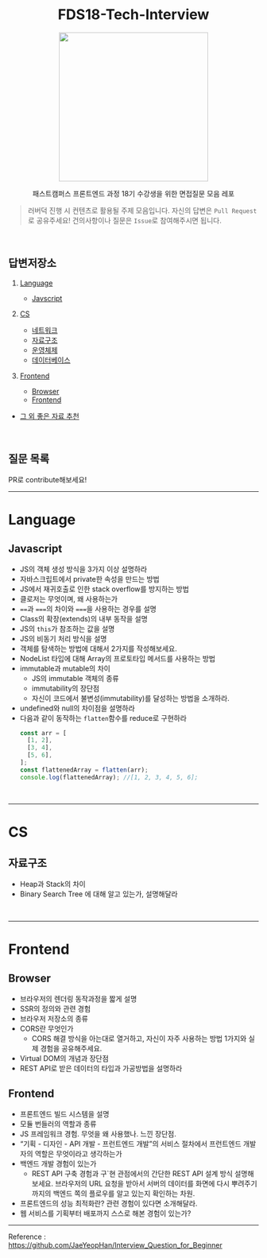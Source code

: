<div align=center>
   <h1> FDS18-Tech-Interview </h1>
   <img width="300px" src="https://www.pinclipart.com/picdir/big/15-151793_download-rubber-duck-png-clipart-rubber-duck-clip.png"/>
   <p>패스트캠퍼스 프론트엔드 과정 18기 수강생을 위한 면접질문 모음 레포</p>
</div>

> 러버덕 진행 시 컨텐츠로 활용될 주제 모음입니다. 자신의 답변은 `Pull Request`로 공유주세요! 건의사항이나 질문은 `Issue`로 참여해주시면 됩니다.

<br/>

## 답변저장소

1. [Language](#Language)

   - [Javscript](https://github.com/FC-FrontEnd-School/FE18-Tech-Interview/tree/main/Language/javascript)

2. [CS](#CS)

   - [네트워크](https://github.com/FC-FrontEnd-School/FE18-Tech-Interview/tree/main/CS/network)
   - [자료구조](https://github.com/FC-FrontEnd-School/FE18-Tech-Interview/tree/main/CS/data-structure)
   - [운영체제](https://github.com/FC-FrontEnd-School/FE18-Tech-Interview/tree/main/CS/OS)
   - [데이터베이스](https://github.com/FC-FrontEnd-School/FE18-Tech-Interview/tree/main/CS/database)

3. [Frontend](#Frontend)

   - [Browser](https://github.com/FC-FrontEnd-School/FE18-Tech-Interview/tree/main/Frontend/Browser)
   - [Frontend](https://github.com/FC-FrontEnd-School/FE18-Tech-Interview/tree/main/Frontend/Frontend)

- [그 외 좋은 자료 추천](https://github.com/FC-FrontEnd-School/FE18-Tech-Interview/tree/main/etc)

<br/>

## 질문 목록

PR로 contribute해보세요!

---

# Language

## Javascript

- JS의 객체 생성 방식을 3가지 이상 설명하라
- 자바스크립트에서 private한 속성을 만드는 방법
- JS에서 재귀호출로 인한 stack overflow를 방지하는 방법
- 클로저는 무엇이며, 왜 사용하는가
- `==`과 `===`의 차이와 `===`을 사용하는 경우를 설명
- Class의 확장(extends)의 내부 동작을 설명
- JS의 `this`가 참조하는 값을 설명
- JS의 비동기 처리 방식을 설명
- 객체를 탐색하는 방법에 대해서 2가지를 작성해보세요.
- NodeList 타입에 대해 Array의 프로토타입 메서드를 사용하는 방법
- immutable과 mutable의 차이
  - JS의 immutable 객체의 종류
  - immutability의 장단점
  - 자신이 코드에서 불변성(immutability)를 달성하는 방법을 소개하라.
- undefined와 null의 차이점을 설명하라
- 다음과 같이 동작하는 `flatten`함수를 reduce로 구현하라
  ```js
  const arr = [
    [1, 2],
    [3, 4],
    [5, 6],
  ];
  const flattenedArray = flatten(arr);
  console.log(flattenedArray); //[1, 2, 3, 4, 5, 6];
  ```

<br/>

---

# CS

## 자료구조

- Heap과 Stack의 차이
- Binary Search Tree 에 대해 알고 있는가, 설명해달라

<br/>

---

# Frontend

## Browser

- 브라우저의 렌더링 동작과정을 짧게 설명
- SSR의 정의와 관련 경험
- 브라우저 저장소의 종류
- CORS란 무엇인가
  - CORS 해결 방식을 아는대로 열거하고, 자신이 자주 사용하는 방법 1가지와 실제 경험을 공유해주세요.
- Virtual DOM의 개념과 장단점
- REST API로 받은 데이터의 타입과 가공방법을 설명하라

## Frontend

- 프론트엔드 빌드 시스템을 설명
- 모듈 번들러의 역할과 종류
- JS 프레임워크 경험. 무엇을 왜 사용했나. 느낀 장단점.
- “기획 - 디자인 - API 개발 - 프런트엔드 개발”의 서비스 절차에서 프런트엔드 개발자의 역할은 무엇이라고 생각하는가
- 백엔드 개발 경험이 있는가
  - REST API 구축 경험과 구`현 관점에서의 간단한 REST API 설계 방식 설명해 보세요. 브라우저의 URL 요청을 받아서 서버의 데이터를 화면에 다시 뿌려주기까지의 백엔드 쪽의 플로우를 알고 있는지 확인하는 차원.
- 프론트엔드의 성능 최적화란? 관련 경험이 있다면 소개해달라.
- 웹 서비스를 기획부터 배포까지 스스로 해본 경험이 있는가?

---

Reference : https://github.com/JaeYeopHan/Interview_Question_for_Beginner
